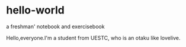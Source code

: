 # hello-world
a freshman' notebook and exercisebook

Hello,everyone.I'm a student from UESTC, who is an otaku like lovelive.
